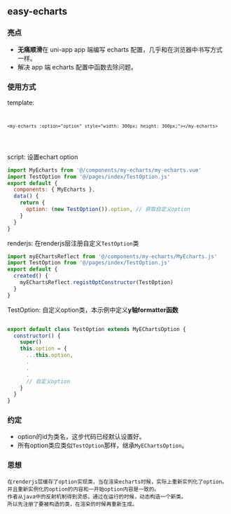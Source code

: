 ## easy-echarts

### 亮点

- <strong>无痛顺滑</strong>在 uni-app app 端编写 echarts 配置，几乎和在浏览器中书写方式一样。
- 解决 app 端 echarts 配置中函数去除问题。

### 使用方式
template: <code>

    <my-echarts :option="option" style="width: 300px; height: 300px;"></my-echarts>
  </code>

script: 设置echart option
```javascript
import MyEcharts from '@/components/my-echarts/my-echarts.vue'
import TestOption from '@/pages/index/TestOption.js'
export default {
  components: { MyEcharts },
  data() {
    return {
      option: (new TestOption()).option, // 获取自定义option
    }
  }
}
```

renderjs: 在renderjs层注册自定义<code>TestOption</code>类
```javascript
import myEChartsReflect from '@/components/my-echarts/MyEcharts.js'
import TestOption from '@/pages/index/TestOption.js'
export default {
  created() {
    myEChartsReflect.registOptConstructor(TestOption)
  }
}
```

TestOption: 自定义option类，本示例中定义<strong>y轴formatter函数</strong>
```javascript

export default class TestOption extends MyEChartsOption {
  constructor() {
    super()
    this.option = {
      ...this.option,
      .
      .
      .
      // 自定义option
    }
  }
}
```

### 约定
  * option的id为类名，这步代码已经默认设置好。
  * 所有option类应类似<code>TestOption</code>那样，继承<code>MyEChartsOption</code>。

### 思想
    在renderjs层缓存了option实现类，当在渲染echarts时候，实际上重新实列化了option。   
    并且重新实例化的option的内容和一开始option内容是一致的。   
    作者从java中的反射机制得到灵感，通过在运行的时候，动态构造一个新类。  
    所以先注册了要被构造的类，在渲染的时候再重新生成。
